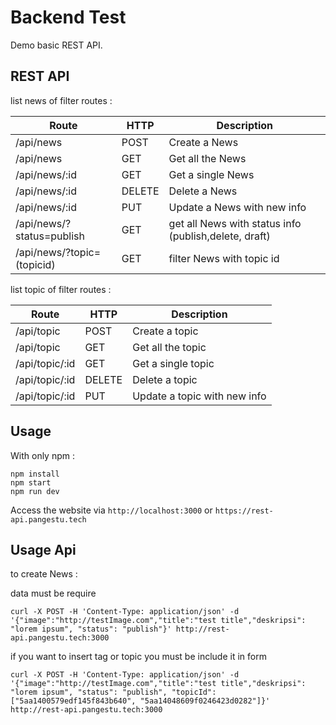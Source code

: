 # Backend Test 
Demo basic REST API.

## REST API  

list news of filter routes :

| Route | HTTP | Description |
|--------|------|-------------|
| /api/news | POST | Create a News |
| /api/news | GET | Get all the News  |
| /api/news/:id | GET | Get a single News  |
| /api/news/:id | DELETE |  Delete a News  |
| /api/news/:id | PUT | Update a News with new info |
| /api/news/?status=publish | GET | get all News with status info (publish,delete, draft) |
| /api/news/?topic=(topicid) | GET | filter News with topic id  |

list topic of filter routes :

| Route | HTTP | Description |
|--------|------|-------------|
| /api/topic | POST | Create a topic |
| /api/topic | GET | Get all the topic  |
| /api/topic/:id | GET | Get a single topic  |
| /api/topic/:id | DELETE |  Delete a topic  |
| /api/topic/:id | PUT | Update a topic with new info |

## Usage

With only npm :
```
npm install
npm start
npm run dev
```
Access the website via `http://localhost:3000` or `https://rest-api.pangestu.tech`

## Usage Api

to create News :

data must be require 
```
curl -X POST -H 'Content-Type: application/json' -d '{"image":"http://testImage.com","title":"test title","deskripsi": "lorem ipsum", "status": "publish"}' http://rest-api.pangestu.tech:3000
```
if you want to insert tag or topic you must be include it in form 

```
curl -X POST -H 'Content-Type: application/json' -d '{"image":"http://testImage.com","title":"test title","deskripsi": "lorem ipsum", "status": "publish", "topicId": ["5aa1400579edf145f843b640", "5aa14048609f0246423d0282"]}' http://rest-api.pangestu.tech:3000

```